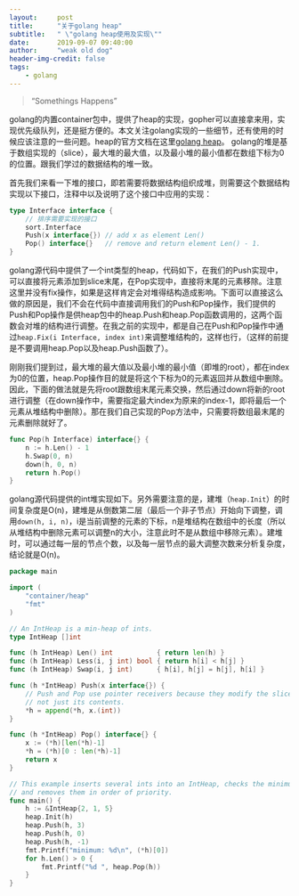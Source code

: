 ```yaml
---
layout:     post
title:      "关于golang heap"
subtitle:   " \"golang heap使用及实现\""
date:       2019-09-07 09:40:00
author:     "weak old dog"
header-img-credit: false
tags:
    - golang
---
```


> “Somethings Happens”

golang的内置container包中，提供了heap的实现，gopher可以直接拿来用，实现优先级队列，还是挺方便的。本文关注golang实现的一些细节，还有使用的时候应该注意的一些问题。heap的官方文档在这里[golang heap](https://golang.org/pkg/container/heap/)。
golang的堆是基于数组实现的（slice），最大堆的最大值，以及最小堆的最小值都在数组下标为0的位置。跟我们学过的数据结构的堆一致。

首先我们来看一下堆的接口，即若需要将数据结构组织成堆，则需要这个数据结构实现以下接口，注释中以及说明了这个接口中应用的实现：
```go
type Interface interface {
    // 排序需要实现的接口
    sort.Interface
    Push(x interface{}) // add x as element Len()
	Pop() interface{}   // remove and return element Len() - 1.
}
```

golang源代码中提供了一个int类型的heap，代码如下，在我们的Push实现中，可以直接将元素添加到slice末尾，在Pop实现中，直接将末尾的元素移除。注意这里并没有fix操作，如果是这样肯定会对堆得结构造成影响。下面可以直接这么做的原因是，我们不会在代码中直接调用我们的Push和Pop操作，我们提供的Push和Pop操作是供heap包中的heap.Push和heap.Pop函数调用的，这两个函数会对堆的结构进行调整。在我之前的实现中，都是自己在Push和Pop操作中通过`heap.Fix(i Interface, index int)`来调整堆结构的，这样也行，（这样的前提是不要调用heap.Pop以及heap.Push函数了）。

刚刚我们提到过，最大堆的最大值以及最小堆的最小值（即堆的root），都在index为0的位置，heap.Pop操作目的就是将这个下标为0的元素返回并从数组中删除。因此，下面的做法就是先将root跟数组末尾元素交换，然后通过down将新的root进行调整（在down操作中，需要指定最大index为原来的index-1，即将最后一个元素从堆结构中删除）。那在我们自己实现的Pop方法中，只需要将数组最末尾的元素删除就好了。
```go
func Pop(h Interface) interface{} {
	n := h.Len() - 1
	h.Swap(0, n)
	down(h, 0, n)
	return h.Pop()
}
```
golang源代码提供的int堆实现如下。另外需要注意的是，建堆（`heap.Init`）的时间复杂度是O(n)，建堆是从倒数第二层（最后一个非子节点）开始向下调整，调用`down(h, i, n)`，i是当前调整的元素的下标，n是堆结构在数组中的长度（所以从堆结构中删除元素可以调整n的大小，注意此时不是从数组中移除元素）。建堆时，可以通过每一层的节点个数，以及每一层节点的最大调整次数来分析复杂度，结论就是O(n)。
```go
package main

import (
	"container/heap"
	"fmt"
)

// An IntHeap is a min-heap of ints.
type IntHeap []int

func (h IntHeap) Len() int           { return len(h) }
func (h IntHeap) Less(i, j int) bool { return h[i] < h[j] }
func (h IntHeap) Swap(i, j int)      { h[i], h[j] = h[j], h[i] }

func (h *IntHeap) Push(x interface{}) {
	// Push and Pop use pointer receivers because they modify the slice's length,
	// not just its contents.
	*h = append(*h, x.(int))
}

func (h *IntHeap) Pop() interface{} {
	x := (*h)[len(*h)-1]
	*h = (*h)[0 : len(*h)-1]
	return x
}

// This example inserts several ints into an IntHeap, checks the minimum,
// and removes them in order of priority.
func main() {
	h := &IntHeap{2, 1, 5}
	heap.Init(h)
	heap.Push(h, 3)
	heap.Push(h, 0)
	heap.Push(h, -1)
	fmt.Printf("minimum: %d\n", (*h)[0])
	for h.Len() > 0 {
		fmt.Printf("%d ", heap.Pop(h))
	}
}
```